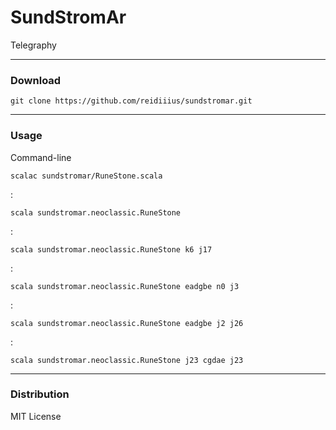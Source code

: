 # SundStromAr
Telegraphy

---

### Download

    git clone https://github.com/reidiiius/sundstromar.git

---

### Usage
Command-line

    scalac sundstromar/RuneStone.scala

:

    scala sundstromar.neoclassic.RuneStone

:

    scala sundstromar.neoclassic.RuneStone k6 j17

:

    scala sundstromar.neoclassic.RuneStone eadgbe n0 j3

:

    scala sundstromar.neoclassic.RuneStone eadgbe j2 j26

:

    scala sundstromar.neoclassic.RuneStone j23 cgdae j23

---

### Distribution
MIT License

